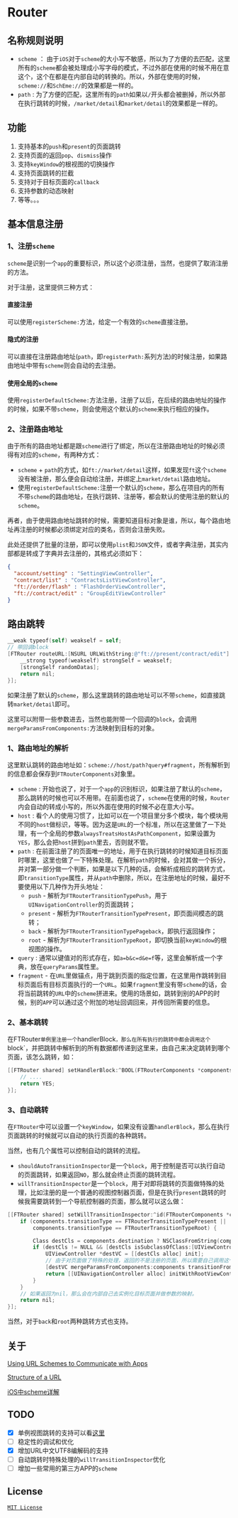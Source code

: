 # Router



## 名称规则说明

* `scheme` ： 由于`iOS`对于`scheme`的大小写不敏感，所以为了方便的去匹配，这里所有的`scheme`都会被处理成小写字母的模式，不过外部在使用的时候不用在意这个，这个在都是在内部自动的转换的。所以，外部在使用的时候，`scheme://`和`SchEme://`的效果都是一样的。
* `path` : 为了方便的匹配，这里所有的`path`如果以`/`开头都会被删掉，所以外部在执行跳转的时候，`/market/detail`和`market/detail`的效果都是一样的。

## 功能

1. 支持基本的`push`和`present`的页面跳转
2. 支持页面的返回`pop`、`dismiss`操作
3. 支持`keyWindow`的根视图的切换操作
4. 支持页面跳转的拦截
5. 支持对于目标页面的`callback`
6. 支持参数的动态映射
7. 等等。。。

## 基本信息注册

### 1、注册`scheme`

`scheme`是识别一个`app`的重要标识，所以这个必须注册，当然，也提供了取消注册的方法。

对于注册，这里提供三种方式：

#### 直接注册

可以使用`registerScheme:`方法，给定一个有效的`scheme`直接注册。

#### 隐式的注册

可以直接在注册路由地址(`path`，即`registerPath:`系列方法)的时候注册，如果路由地址中带有`scheme`则会自动的去注册。

#### 使用全局的`scheme`

使用`registerDefaultScheme:`方法注册，注册了以后，在后续的路由地址的操作的时候，如果不带`scheme`，则会使用这个默认的`scheme`来执行相应的操作。

### 2、注册路由地址

由于所有的路由地址都是跟`scheme`进行了绑定，所以在注册路由地址的时候必须得有对应的`scheme`，有两种方式：

* `scheme` + `path`的方式，如`ft://market/detail`这样，如果发现`ft`这个`scheme`没有被注册，那么便会自动给注册，并绑定上`market/detail`路由地址。
* 使用`registerDefaultScheme:`注册一个默认的`scheme`，那么在项目内的所有不带`scheme`的路由地址，在执行跳转、注册等，都会默认的使用注册的默认的`scheme`。

再者，由于使用路由地址跳转的时候，需要知道目标对象是谁，所以，每个路由地址再注册的时候都必须绑定对应的类名，否则会注册失败。

此处还提供了批量的注册，即可以使用`plist`和`JSON`文件，或者字典注册，其实内部都是转成了字典并去注册的，其格式必须如下：

```json
{
  "account/setting" : "SettingViewController",
  "contract/list" : "ContractsListViewController",
  "ft://order/flash" : "FlashOrderViewController",
  "ft://contract/edit" : "GroupEditViewController"
}
```

## 路由跳转

```objective-c
__weak typeof(self) weakself = self;
// 带回调block
[FTRouter routeURL:[NSURL URLWithString:@"ft://present/contract/edit"] parameters:@{@"datas" : self.datas} callBack:^id(__weak id directedTarget, id userInfo) {
    __strong typeof(weakself) strongSelf = weakself;
    [strongSelf randomDatas];
    return nil;
}];
```

如果注册了默认的`scheme`，那么这里跳转的路由地址可以不带`scheme`，如直接跳转`market/detail`即可。

这里可以附带一些参数进去，当然也能附带一个回调的`block`，会调用`mergeParamsFromComponents:`方法映射到目标的对象。

### 1、路由地址的解析

这里默认跳转的路由地址如：`scheme://host/path?query#fragment`，所有解析到的信息都会保存到`FTRouterComponents`对象里。

* `scheme` : 开始也说了，对于一个`app`的识别标识，如果注册了默认的`scheme`，那么跳转的时候也可以不用带。在前面也说了，`scheme`在使用的时候，`Router`内会自动的转成小写的，所以外面在使用的时候不必在意大小写。
* `host` : 看个人的使用习惯了，比如可以在一个项目里分多个模块，每个模块用不同的`host`做标识，等等。因为这是`URL`的一个标准，所以在这里做了一下处理，有一个全局的参数`alwaysTreatsHostAsPathComponent`，如果设置为`YES`，那么会把`host`拼到`path`里去，否则就不管。
* `path` : 在前面注册了的页面唯一的地址，用于在执行跳转的时候知道目标页面时哪里，这里也做了一下特殊处理。在解析`path`的时候，会对其做一个拆分，并对第一部分做一个判断，如果是以下几种的话，会解析成相应的跳转方式，即`transitionType`属性，并从`path`中删除，所以，在注册地址的时候，最好不要使用以下几种作为开头地址：
  * `push` - 解析为`FTRouterTransitionTypePush`，用于`UINavigationController`的页面跳转；
  * `present` - 解析为`FTRouterTransitionTypePresent`，即页面间模态的跳转；
  * `back` - 解析为`FTRouterTransitionTypePageback`，即执行返回操作；
  * `root` - 解析为`FTRouterTransitionTypeRoot`，即切换当前`keyWindow`的根视图的操作。
* `query` : 通常以键值对的形式存在，如`a=b&c=d&e=f`等，这里会解析成一个字典，放在`queryParams`属性里。
* `fragment` - 在`URL`里做锚点，用于跳到页面的指定位置，在这里用作跳转到目标页面后有目标页面执行的一个`URL`。如果`fragment`里没有带`scheme`的话，会将当前跳转的`URL`中的`scheme`拼进来。使用的场景如，跳转到别的APP的时候，别的`APP`可以通过这个附加的地址回调回来，并传回所需要的信息。

### 2、基本跳转

在FTRouter`单例里注册一个`handlerBlock`，那么在所有执行的跳转中都会调用这个`block`，并把跳转中解析到的所有数据都传递到这里来，由自己来决定跳转到哪个页面，该怎么跳转，如：

```objective-c
[[FTRouter shared] setHandlerBlock:^BOOL(FTRouterComponents *components) {
    // ....
    return YES;
}];
```

### 3、自动跳转

在`FTRouter`中可以设置一个`keyWindow`，如果没有设置`handlerBlock`，那么在执行页面跳转的时候就可以自动的执行页面的各种跳转。

当然，也有几个属性可以控制自动的跳转的流程。

- `shouldAutoTransitionInspector`是一个`block`，用于控制是否可以执行自动的页面跳转，如果返回`NO`，那么就会终止页面的跳转流程。
- `willTransitionInspector`是一个`block`，用于对即将跳转的页面做特殊的处理，比如注册的是一个普通的视图控制器页面，但是在执行`present`跳转的时候我需要跳转到一个导航控制器的页面，那么就可以这么做：

```objective-c
[[FTRouter shared] setWillTransitionInspector:^id(FTRouterComponents *components, UIViewController *topViewController) {
    if (components.transitionType == FTRouterTransitionTypePresent ||
        components.transitionType == FTRouterTransitionTypeRoot) {

        Class destCls = components.destination ? NSClassFromString(components.destination) : NULL;
        if (destCls != NULL && [destCls isSubclassOfClass:[UIViewController class]]) {
            UIViewController *destVC = [[destCls alloc] init];
            // 由于对页面做了特殊的处理，返回的不是注册的页面，所以需要自己调用这个方法做参数的映射
            [destVC mergeParamsFromComponents:components transitionFrom:topViewController];
            return [[UINavigationController alloc] initWithRootViewController:destVC];
        }
    }
    // 如果返回为nil，那么会在内部自己去实例化目标页面并做参数的映射。
    return nil;
}];
```

当然，对于`back`和`root`两种跳转方式也支持。

## 关于

[Using URL Schemes to Communicate with Apps](https://developer.apple.com/library/content/documentation/iPhone/Conceptual/iPhoneOSProgrammingGuide/Inter-AppCommunication/Inter-AppCommunication.html)

[Structure of a URL](https://developer.apple.com/documentation/foundation/nsurl)

[iOS中scheme详解](https://blog.csdn.net/jsd0915/article/details/72547855?utm_source=itdadao&utm_medium=referral)

## TODO

- [x] 单例视图跳转的支持可以看[这里](https://github.com/JyHu/ReusedNavigationPage)
- [ ] 稳定性的调试和优化
- [x] 增加URL中文UTF8编解码的支持
- [ ] 自动跳转时特殊处理的`willTransitionInspector`优化
- [ ] 增加一些常用的第三方APP的`scheme`

## License

[`MIT License`](https://github.com/JyHu/Router/blob/master/LICENSE)

